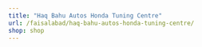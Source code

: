 ```yaml
---
title: "Haq Bahu Autos Honda Tuning Centre"
url: /faisalabad/haq-bahu-autos-honda-tuning-centre/
shop: shop
---
```

